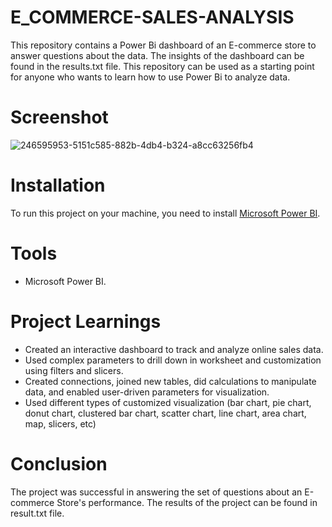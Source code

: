 # E_COMMERCE-SALES-ANALYSIS
This repository contains a Power Bi dashboard of an E-commerce store to answer questions about the data. The insights of the dashboard can be found in the results.txt file. This repository can be used as a starting point for anyone who wants to learn how to use Power Bi to analyze data.


# Screenshot

![246595953-5151c585-882b-4db4-b324-a8cc63256fb4](https://github.com/user-attachments/assets/984a0c43-a26d-46af-98df-f1660cbba4bb)


# Installation

To run this project on your machine, you need to install [Microsoft Power BI](https://www.microsoft.com/en-us/power-platform/products/power-bi/downloads).


# Tools 
 * Microsoft Power BI.

# Project Learnings
* Created an interactive dashboard to track and analyze online sales data.
* Used complex parameters to drill down in worksheet and customization using filters and slicers.
* Created connections, joined new tables, did calculations to manipulate data, and enabled user-driven parameters for visualization.
* Used different types of customized visualization (bar chart, pie chart, donut chart, clustered bar chart, scatter chart, line chart, area chart, map, slicers, etc)

# Conclusion

The project was successful in answering the set of questions about an E-commerce Store's performance. The results of the project can be found in result.txt file.

